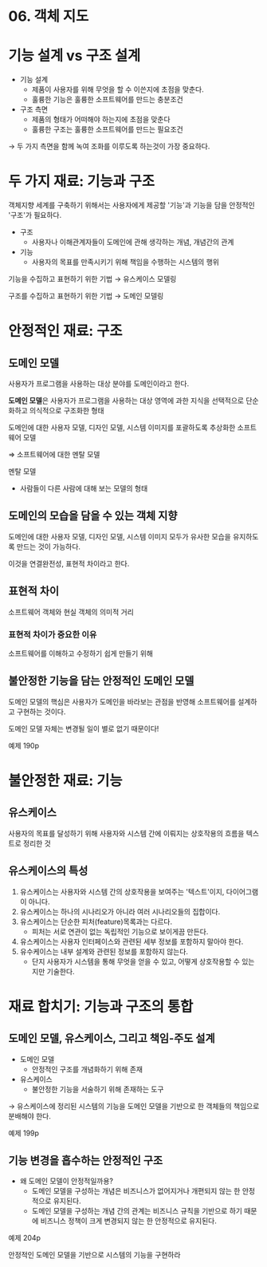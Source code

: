 # 06. 객체 지도

# 기능 설계 vs 구조 설계

- 기능 설계
    - 제품이 사용자를 위해 무엇을 할 수 이쓴지에 초점을 맞춘다.
    - 훌륭한 기능은 훌륭한 소프트웨어를 만드는 충분조건
- 구조 측면
    - 제품의 형태가 어떠해야 하는지에 초점을 맞춘다
    - 훌륭한 구조는 훌륭한 소프트웨어를 만드는 필요조건

→ 두 가지 측면을 함께 녹여 조화를 이루도록 하는것이 가장 중요하다.

# 두 가지 재료: 기능과 구조

객체지향 세계를 구축하기 위해서는 사용자에게 제공할 '기능'과 기능을 담을 안정적인 '구조'가 필요하다.

- 구조
    - 사용자나 이해관계자들이 도메인에 관해 생각하는 개념, 개념간의 관계
- 기능
    - 사용자의 목표를 만족시키기 위해 책임을 수행하는 시스템의 행위

기능을 수집하고 표현하기 위한 기법 → 유스케이스 모델링

구조를 수집하고 표현하기 위한 기법 → 도메인 모델링

# 안정적인 재료: 구조

## 도메인 모델

사용자가 프로그램을 사용하는 대상 분야를 도메인이라고 한다.

**도메인 모델**은 사용자가 프로그램을 사용하는 대상 영역에 과한 지식을 선택적으로 단순화하고 의식적으로 구조화한 형태

도메인에 대한 사용자 모델, 디자인 모델, 시스템 이미지를 포괄하도록 추상화한 소프트웨어 모델

⇒ 소프트웨어에 대한 멘탈 모델

멘탈 모델

- 사람들이 다른 사람에 대해 보는 모델의 형태

## 도메인의 모습을 담을 수 있는 객체 지향

도메인에 대한 사용자 모델, 디자인 모델, 시스템 이미지 모두가 유사한 모습을 유지하도록 만드는 것이 가능하다.

이것을 연결완전성, 표현적 차이라고 한다.

## 표현적 차이

소프트웨어 객체와 현실 객체의 의미적 거리

### 표현적 차이가 중요한 이유

소프트웨어를 이해하고 수정하기 쉽게 만들기 위해

## 불안정한 기능을 담는 안정적인 도메인 모델

도메인 모델의 핵심은 사용자가 도메인을 바라보는 관점을 반영해 소프트웨어를 설계하고 구현하는 것이다.

도메인 모델 자체는 변경될 일이 별로 없기 때문이다!

예제 190p

# 불안정한 재료: 기능

## 유스케이스

사용자의 목표를 달성하기 위해 사용자와 시스템 간에 이뤄지는 상호작용의 흐름을 텍스트로 정리한 것

## 유스케이스의 특성

1. 유스케이스는 사용자와 시스템 간의 상호작용을 보여주는 '텍스트'이지, 다이어그램이 아니다.
2. 유스케이스는 하나의 시나리오가 아니라 여러 시나리오들의 집합이다.
3. 유스케이스는 단순한 피처(feature)목록과는 다르다.
    - 피처는 서로 연관이 없는 독립적인 기능으로 보이게끔 만든다.
4. 유스케이스는 사용자 인터페이스와 관련된 세부 정보를 포함하지 말아야 한다.
5. 유수케이스는 내부 설계와 관련된 정보를 포함하지 않는다.
    - 단지 사용자가 시스템을 통해 무엇을 얻을 수 있고, 어떻게 상호작용할 수 있는지만 기술한다.

# 재료 합치기: 기능과 구조의 통합

## 도메인 모델, 유스케이스, 그리고 책임-주도 설계

- 도메인 모델
    - 안정적인 구조를 개념화하기 위해 존재
- 유스케이스
    - 불안정한 기능을 서술하기 위해 존재하는 도구

→ 유스케이스에 정리된 시스템의 기능을 도메인 모델을 기반으로 한 객체들의 책임으로 분배해야 한다.

예제 199p

## 기능 변경을 흡수하는 안정적인 구조

- 왜 도메인 모델이 안정적일까용?
    - 도메인 모델을 구성하는 개념은 비즈니스가 없어지거나 개편되지 않는 한 안정적으로 유지된다.
    - 도메인 모델을 구성하는 개념 간의 관계는 비즈니스 규칙을 기반으로 하기 때문에 비즈니스 정책이 크게 변경되지 않는 한 안정적으로 유지된다.

예제 204p

안정적인 도메인 모델을 기반으로 시스템의 기능을 구현하라